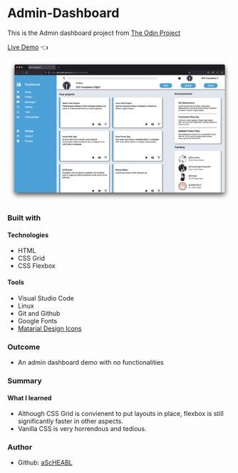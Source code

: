 # Admin-Dashboard <br>

This is the Admin dashboard project from [The Odin Project](https://www.theodinproject.com/lessons/node-path-intermediate-html-and-css-admin-dashboard) <br>

[Live Demo](https://ascheabl.github.io/Admin-Dashboard/) 👈 <br>

![Screenshot](./resources/Screen%20Shot%202022-07-17%20at%205.26.13%20PM.png) <br>

### Built with <br>

#### Technologies <br>

- HTML <br>
- CSS Grid <br>
- CSS Flexbox <br>

#### Tools <br>

- Visual Studio Code <br>
- Linux <br>
- Git and Github <br>
- Google Fonts <br>
- [Matarial Design Icons](https://materialdesignicons.com/) <br>

### Outcome <br>

- An admin dashboard demo with no functionalities <br>

### Summary <br>

#### What I learned <br>

- Although CSS Grid is convienent to put layouts in place, flexbox is still significantly faster in other aspects. <br>
- Vanilla CSS is very horrendous and tedious. <br>

### Author <br>

- Github: [aScHEABL](https://github.com/aScHEABL)
